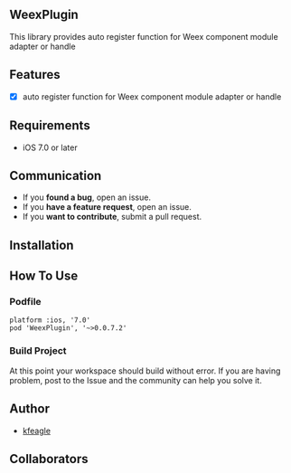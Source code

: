 
## WeexPlugin

This library provides auto register function for Weex component module adapter or handle

## Features

- [x] auto register function for Weex component module adapter or handle

## Requirements

- iOS 7.0 or later

## Communication
- If you **found a bug**, open an issue.
- If you **have a feature request**, open an issue.
- If you **want to contribute**, submit a pull request.

## Installation

## How To Use
### Podfile
```
platform :ios, '7.0'
pod 'WeexPlugin', '~>0.0.7.2'
```
### Build Project

At this point your workspace should build without error. If you are having problem, post to the Issue and the
community can help you solve it.

## Author
- [kfeagle](https://github.com/kfeagle)

## Collaborators
